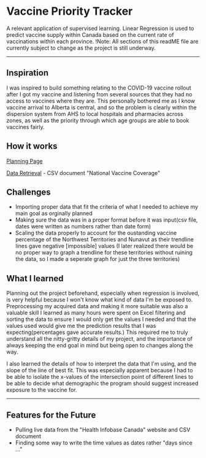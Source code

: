 
# Vaccine Priority Tracker
A relevant application of supervised learning. Linear Regression is used to predict vaccine supply within Canada based on the current rate of vaccinations within each province. 
!Note: All sections of this readME file are currently subject to change as the project is still underway. 

<hr>

## Inspiration 
I was inspired to build something relating to the COVID-19 vaccine rollout after I got my vaccine and listening from several sources that they had no access to vaccines where they are. This personally bothered me as I know vaccine arrival to Alberta is central, and so the problem is clearly within the dispersion system from AHS to local hospitals and pharmacies across zones, as well as the priority through which age groups are able to book vaccines fairly. 

## How it works
<a href="https://github.com/Lujaina-E/Supervised-Learning-Predictions/blob/main/COVID%20Vaccine%20Rate%20Predictor%20Action%20Plan.pdf">Planning Page</a>

 <a href="https://health-infobase.canada.ca/covid-19/vaccination-coverage/">Data Retrieval</a> - CSV document "National Vaccine Coverage"

## Challenges
- Importing proper data that fit the criteria of what I needed to achieve my main goal as orginally planned
- Making sure the data was in a proper format before it was input(csv file, dates were written as numbers rather than date form)
- Scaling the data properly to account for the oustanding vaccine percentage of the Northwest Territories and Nunavut as their trendline lines gave negative [impossible] values (I later realized there would be no proper way to graph a trendline for these territories without ruining the data, so I made a seperate graph for just the three territories)

## What I learned
Planning out the project beforehand, especially when regression is involved, is very helpful because I won't know what kind of data I'm be exposed to. Preprocessing my acquired data and making it more suitable was also a valuable skill I learned as many hours were spent on Excel filtering and sorting the data to ensure I would only get the values I needed and that the values used would give me the prediction results that I was expecting(percentages gave accurate results.) This required me to truly understand all the nitty-gritty details of my project, and the importance of always keeping the end goal in mind but being open to changes along the way. 

I also learned the details of how to interpret the data that I'm using, and the slope of the line of best fit. This was especially apparent because I had to be able to isolate the x-values of the intersection point of different lines to be able to decide what demographic the program should suggest increased exposure to the vaccine for. 

<hr>

## Features for the Future
- Pulling live data from the "Health Infobase Canada" website and CSV document
- Finding some way to write the time values as dates rather "days since ..."
